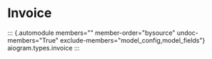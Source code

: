 # Invoice

::: {.automodule members="" member-order="bysource" undoc-members="True" exclude-members="model_config,model_fields"}
aiogram.types.invoice
:::
